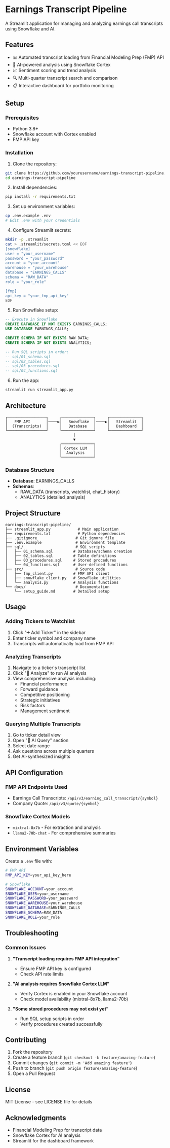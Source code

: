 # Earnings Transcript Pipeline

A Streamlit application for managing and analyzing earnings call transcripts using Snowflake and AI.

## Features
- 📊 Automated transcript loading from Financial Modeling Prep (FMP) API
- 🤖 AI-powered analysis using Snowflake Cortex
- 📈 Sentiment scoring and trend analysis
- 🔍 Multi-quarter transcript search and comparison
- 📋 Interactive dashboard for portfolio monitoring

## Setup

### Prerequisites
- Python 3.8+
- Snowflake account with Cortex enabled
- FMP API key

### Installation

1. Clone the repository:
```bash
git clone https://github.com/yourusername/earnings-transcript-pipeline.git
cd earnings-transcript-pipeline
```

2. Install dependencies:
```bash
pip install -r requirements.txt
```

3. Set up environment variables:
```bash
cp .env.example .env
# Edit .env with your credentials
```

4. Configure Streamlit secrets:
```bash
mkdir -p .streamlit
cat > .streamlit/secrets.toml << EOF
[snowflake]
user = "your_username"
password = "your_password"
account = "your_account"
warehouse = "your_warehouse"
database = "EARNINGS_CALLS"
schema = "RAW_DATA"
role = "your_role"

[fmp]
api_key = "your_fmp_api_key"
EOF
```

5. Run Snowflake setup:
```sql
-- Execute in Snowflake
CREATE DATABASE IF NOT EXISTS EARNINGS_CALLS;
USE DATABASE EARNINGS_CALLS;

CREATE SCHEMA IF NOT EXISTS RAW_DATA;
CREATE SCHEMA IF NOT EXISTS ANALYTICS;

-- Run SQL scripts in order:
-- sql/01_schema.sql
-- sql/02_tables.sql
-- sql/03_procedures.sql
-- sql/04_functions.sql
```

6. Run the app:
```bash
streamlit run streamlit_app.py
```

## Architecture

```
┌─────────────────┐     ┌──────────────┐     ┌──────────────┐
│   FMP API       │────▶│   Snowflake  │────▶│   Streamlit  │
│  (Transcripts)  │     │   Database   │     │   Dashboard  │
└─────────────────┘     └──────────────┘     └──────────────┘
                              │
                              ▼
                        ┌──────────────┐
                        │ Cortex LLM   │
                        │  Analysis    │
                        └──────────────┘
```

### Database Structure
- **Database**: EARNINGS_CALLS
- **Schemas**: 
  - RAW_DATA (transcripts, watchlist, chat_history)
  - ANALYTICS (detailed_analysis)

## Project Structure

```
earnings-transcript-pipeline/
├── streamlit_app.py            # Main application
├── requirements.txt            # Python dependencies
├── .gitignore                 # Git ignore file
├── .env.example               # Environment template
├── sql/                       # SQL scripts
│   ├── 01_schema.sql         # Database/schema creation
│   ├── 02_tables.sql         # Table definitions
│   ├── 03_procedures.sql     # Stored procedures
│   └── 04_functions.sql      # User-defined functions
├── src/                       # Source code
│   ├── fmp_client.py         # FMP API client
│   ├── snowflake_client.py   # Snowflake utilities
│   └── analysis.py           # Analysis functions
└── docs/                      # Documentation
    └── setup_guide.md        # Detailed setup
```

## Usage

### Adding Tickers to Watchlist
1. Click "➕ Add Ticker" in the sidebar
2. Enter ticker symbol and company name
3. Transcripts will automatically load from FMP API

### Analyzing Transcripts
1. Navigate to a ticker's transcript list
2. Click "🤖 Analyze" to run AI analysis
3. View comprehensive analysis including:
   - Financial performance
   - Forward guidance
   - Competitive positioning
   - Strategic initiatives
   - Risk factors
   - Management sentiment

### Querying Multiple Transcripts
1. Go to ticker detail view
2. Open "🤖 AI Query" section
3. Select date range
4. Ask questions across multiple quarters
5. Get AI-synthesized insights

## API Configuration

### FMP API Endpoints Used
- Earnings Call Transcripts: `/api/v3/earning_call_transcript/{symbol}`
- Company Quote: `/api/v3/quote/{symbol}`

### Snowflake Cortex Models
- `mixtral-8x7b` - For extraction and analysis
- `llama2-70b-chat` - For comprehensive summaries

## Environment Variables

Create a `.env` file with:
```bash
# FMP API
FMP_API_KEY=your_api_key_here

# Snowflake
SNOWFLAKE_ACCOUNT=your_account
SNOWFLAKE_USER=your_username
SNOWFLAKE_PASSWORD=your_password
SNOWFLAKE_WAREHOUSE=your_warehouse
SNOWFLAKE_DATABASE=EARNINGS_CALLS
SNOWFLAKE_SCHEMA=RAW_DATA
SNOWFLAKE_ROLE=your_role
```

## Troubleshooting

### Common Issues

1. **"Transcript loading requires FMP API integration"**
   - Ensure FMP API key is configured
   - Check API rate limits

2. **"AI analysis requires Snowflake Cortex LLM"**
   - Verify Cortex is enabled in your Snowflake account
   - Check model availability (mixtral-8x7b, llama2-70b)

3. **"Some stored procedures may not exist yet"**
   - Run SQL setup scripts in order
   - Verify procedures created successfully

## Contributing

1. Fork the repository
2. Create a feature branch (`git checkout -b feature/amazing-feature`)
3. Commit changes (`git commit -m 'Add amazing feature'`)
4. Push to branch (`git push origin feature/amazing-feature`)
5. Open a Pull Request

## License

MIT License - see LICENSE file for details

## Acknowledgments

- Financial Modeling Prep for transcript data
- Snowflake Cortex for AI analysis
- Streamlit for the dashboard framework
